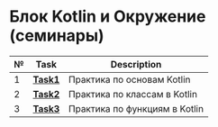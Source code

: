 # Блок Kotlin и Окружение (семинары)
|№|**Task**|**Description**|
|--|--|--|
|1|**[Task1](https://github.com/iamseryy/tasks_learn_kotlin/tree/main/task1)**|Практика по основам Kotlin|
|2|**[Task2](https://github.com/iamseryy/tasks_learn_kotlin/tree/main/task2)**|Практика по классам в Kotlin|
|3|**[Task3](https://github.com/iamseryy/tasks_learn_kotlin/tree/main/task3)**|Практика по функциям в Kotlin|